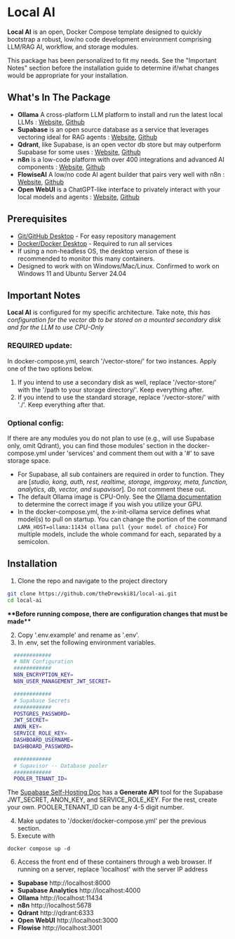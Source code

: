 # Local AI 

**Local AI** is an open, Docker Compose template designed to quickly bootstrap a robust, low/no code development environment comprising LLM/RAG AI, workflow, and storage modules.

This package has been personalized to fit my needs. See the "Important Notes" section before the installation guide to determine if/what changes would be appropriate for your installation.

## What's In The Package

- **Ollama** A cross-platform LLM platform to install and run the latest local LLMs
: [Website](https://ollama.com/), [Github](https://github.com/ollama/ollama)
- **Supabase** is an open source database as a service that leverages vectoring ideal for RAG agents
: [Website](https://supabase.com/), [Github](https://github.com/supabase/supabase)
- **Qdrant**, like Supabase, is an open vector db store but may outperform Supabase for some uses
: [Website](https://qdrant.tech/), [Github](https://github.com/qdrant/qdrant)
- **n8n** is a low-code platform with over 400 integrations and advanced AI components
: [Website](https://n8n.io/), [Github](https://github.com/n8nio)
- **FlowiseAI** A low/no code AI agent builder that pairs very well with n8n
: [Website](https://flowiseai.com/), [Github](https://github.com/flowiseai/flowise)
- **Open WebUI** is a ChatGPT-like interface to privately interact with your local models and agents
: [Website](https://openwebui.com/), [Github](https://github.com/open-webui/open-webui)


## Prerequisites

- [Git/GitHub Desktop](https://desktop.github.com/) - For easy repository management
- [Docker/Docker Desktop](https://www.docker.com/products/docker-desktop/) - Required to run all services
- If using a non-headless OS, the desktop version of these is recommended to monitor this many containers.
- Designed to work with on Windows/Mac/Linux. Confirmed to work on Windows 11 and Ubuntu Server 24.04

## Important Notes

**Local AI** is configured for my specific architecture. Take note, *this has configuration for the vector db to be stored on a mounted secondary disk and for the LLM to use CPU-Only*
### **REQUIRED** update: 
In docker-compose.yml, search '/vector-store/' for two instances. Apply one of the two options below.
1. If you intend to use a secondary disk as well, replace '/vector-store/' with the '/path to your storage directory/'. Keep everything after.
2. If you intend to use the standard storage, replace '/vector-store/' with './'. Keep everything after that.

### **Optional** config: 
If there are any modules you do not plan to use (e.g., will use Supabase only, omit Qdrant), you can find those modules' section in the docker-compose.yml under 'services' and comment them out with a '#' to save storage space.
- For Supabase, all sub containers are required in order to function. They are [*studio, kong, auth, rest, realtime, storage, imgproxy, meta, function, analytics, db, vector, and supavisor*]. Do not comment these out.
- The default Ollama image is CPU-Only. See the [Ollama documentation](https://ollama.com/) to determine the correct image if you wish you utilize your GPU.
- In the docker-compose.yml, the x-init-ollama service defines what model(s) to pull on startup. You can change the portion of the command `LAMA_HOST=ollama:11434 ollama pull {your model of choice}` For multiple models, include the whole command for each, separated by a semicolon.

## Installation

1. Clone the repo and navigate to the project directory
```bash
git clone https://github.com/theDrewski81/local-ai.git
cd local-ai
```

**\*\*Before running compose, there are configuration changes that must be made\*\***

2. Copy '.env.example' and rename as '.env'.
3. In .env, set the following environment variables. 
 ```bash
   ############
   # N8N Configuration
   ############
   N8N_ENCRYPTION_KEY=
   N8N_USER_MANAGEMENT_JWT_SECRET=

   ############
   # Supabase Secrets
   ############
   POSTGRES_PASSWORD=
   JWT_SECRET=
   ANON_KEY=
   SERVICE_ROLE_KEY=
   DASHBOARD_USERNAME=
   DASHBOARD_PASSWORD=

   ############
   # Supavisor -- Database pooler
   ############
   POOLER_TENANT_ID=
   ```
The [Supabase Self-Hosting Doc](https://supabase.com/docs/guides/self-hosting/docker)
has a **Generate API** tool for the Supabase JWT_SECRET, ANON_KEY, and SERVICE_ROLE_KEY. For the rest, create your own. POOLER_TENANT_ID 
can be any 4-5 digit number.

4. Make updates to '/docker/docker-compose.yml' per the previous section.
5. Execute with 
```
docker compose up -d
```
6. Access the front end of these containers through a web browser.
If running on a server, replace 'localhost' with the server IP address
- **Supabase** http://localhost:8000
- **Supabase Analytics** http://localhost:4000
- **Ollama** http://localhost:11434
- **n8n** http://localhost:5678
- **Qdrant** http://qdrant:6333
- **Open WebUI** http://localhost:3000
- **Flowise** http://localhost:3001
